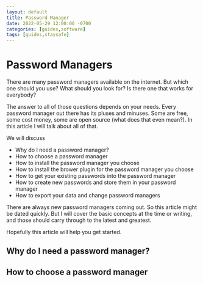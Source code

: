 ```yaml
---
layout: default
title: Password Manager
date: 2022-05-29 12:00:00 -0700
categories: [guides,software]
tags: [guides,staysafe]
---
```


# Password Managers

There are many password managers available on the internet.  But which one should you use?  What should you look for?  Is there one that works for everybody?

The answer to all of those questions depends on your needs.  Every password manager out there has its pluses and minuses.  Some are free, some cost money, some are open source (what does that even mean?).  In this article I will talk about all of that.

We will discuss

* Why do I need a password manager?
* How to choose a password manager
* How to install the password manager you choose
* How to install the brower plugin for the password manager you choose
* How to get your existing passwords into the password manager
* How to create new passwords and store them in your password manager
* How to export your data and change password managers

There are always new password managers coming out.  So this article might be dated quickly.  But I will cover the basic concepts at the time or writing, and those should carry through to the latest and greatest.

Hopefully this article will help you get started.

## Why do I need a password manager?

## How to choose a password manager
